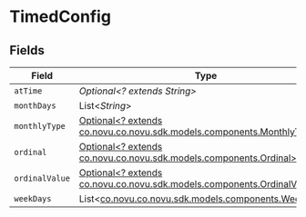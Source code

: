 # TimedConfig


## Fields

| Field                                                                                                             | Type                                                                                                              | Required                                                                                                          | Description                                                                                                       |
| ----------------------------------------------------------------------------------------------------------------- | ----------------------------------------------------------------------------------------------------------------- | ----------------------------------------------------------------------------------------------------------------- | ----------------------------------------------------------------------------------------------------------------- |
| `atTime`                                                                                                          | *Optional<? extends String>*                                                                                      | :heavy_minus_sign:                                                                                                | N/A                                                                                                               |
| `monthDays`                                                                                                       | List<*String*>                                                                                                    | :heavy_minus_sign:                                                                                                | N/A                                                                                                               |
| `monthlyType`                                                                                                     | [Optional<? extends co.novu.co.novu.sdk.models.components.MonthlyType>](../../models/components/MonthlyType.md)   | :heavy_minus_sign:                                                                                                | N/A                                                                                                               |
| `ordinal`                                                                                                         | [Optional<? extends co.novu.co.novu.sdk.models.components.Ordinal>](../../models/components/Ordinal.md)           | :heavy_minus_sign:                                                                                                | N/A                                                                                                               |
| `ordinalValue`                                                                                                    | [Optional<? extends co.novu.co.novu.sdk.models.components.OrdinalValue>](../../models/components/OrdinalValue.md) | :heavy_minus_sign:                                                                                                | N/A                                                                                                               |
| `weekDays`                                                                                                        | List<[co.novu.co.novu.sdk.models.components.WeekDays](../../models/components/WeekDays.md)>                       | :heavy_minus_sign:                                                                                                | N/A                                                                                                               |